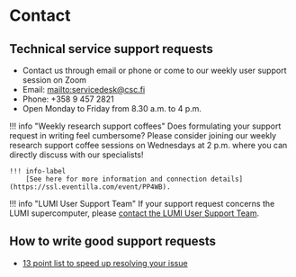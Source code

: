 # Contact

## Technical service support requests

* Contact us through email or phone or come to our weekly user support session on Zoom
* Email: <mailto:servicedesk@csc.fi>
* Phone: +358 9 457 2821
* Open Monday to Friday from 8.30 a.m. to 4 p.m.

!!! info "Weekly research support coffees"
    Does formulating your support request in writing feel cumbersome? Please consider
    joining our weekly research support coffee sessions on Wednesdays at 2 p.m. where
    you can directly discuss with our specialists!

    !!! info-label
        [See here for more information and connection details](https://ssl.eventilla.com/event/PP4WB).

!!! info "LUMI User Support Team"
    If your support request concerns the LUMI supercomputer, please [contact the LUMI User
    Support Team](https://docs.lumi-supercomputer.eu/helpdesk/).

## How to write good support requests

* [13 point list to speed up resolving your issue](./support-howto.md)
